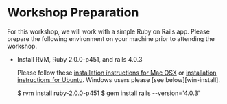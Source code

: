 Workshop Preparation
====================
For this workshop, we will work with a simple Ruby on Rails app. Please prepare
the following environment on your machine prior to attending the workshop.

*   Install RVM, Ruby 2.0.0-p451, and rails 4.0.3

    Please follow these
    [installation instructions for Mac OSX](http://railsapps.github.io/installrubyonrails-mac.html)
    or
    [installation instructions for Ubuntu](http://railsapps.github.io/installrubyonrails-ubuntu.html).
    Windows users please [see below][win-install].


    $ rvm install ruby-2.0.0-p451
    $ gem install rails --version='4.0.3'
